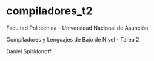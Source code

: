 compiladores_t2
===============

Facultad Politécnica - Universidad Nacional de Asunción

Compiladores y Lenguajes de Bajo de Nivel - Tarea 2

Daniel Spiridonoff
